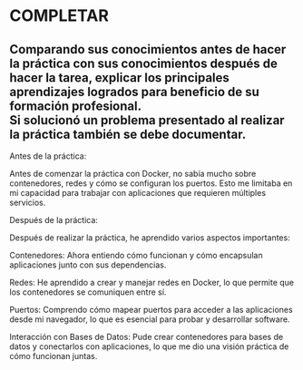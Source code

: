 # COMPLETAR  
Comparando sus conocimientos antes de hacer la práctica con sus conocimientos después de hacer la tarea, explicar los principales aprendizajes logrados para beneficio de su formación profesional.  
Si solucionó un problema presentado al realizar la práctica también se debe documentar.
------------------------------------------
Antes de la práctica:

Antes de comenzar la práctica con Docker, no sabía mucho sobre contenedores, redes y cómo se configuran los puertos. Esto me limitaba en mi capacidad para trabajar con aplicaciones que requieren múltiples servicios.

Después de la práctica:

Después de realizar la práctica, he aprendido varios aspectos importantes:

Contenedores: Ahora entiendo cómo funcionan y cómo encapsulan aplicaciones junto con sus dependencias.

Redes: He aprendido a crear y manejar redes en Docker, lo que permite que los contenedores se comuniquen entre sí.

Puertos: Comprendo cómo mapear puertos para acceder a las aplicaciones desde mi navegador, lo que es esencial para probar y desarrollar software.

Interacción con Bases de Datos: Pude crear contenedores para bases de datos y conectarlos con aplicaciones, lo que me dio una visión práctica de cómo funcionan juntas.
